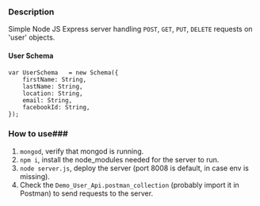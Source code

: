 ### Description ###

Simple Node JS Express server handling `POST`, `GET`, `PUT`, `DELETE` requests on 'user' objects.

#### User Schema ####
```
var UserSchema   = new Schema({
	firstName: String,
	lastName: String,
	location: String,
	email: String,
	facebookId: String,
});

```

### How to use###
1. `mongod`, verify that mongod is running.
2. `npm i`, install the node_modules needed for the server to run.
3. `node server.js`, deploy the server (port 8008 is default, in case env is missing).
4. Check the `Demo_User_Api.postman_collection` (probably import it in Postman) to send requests to the server.

